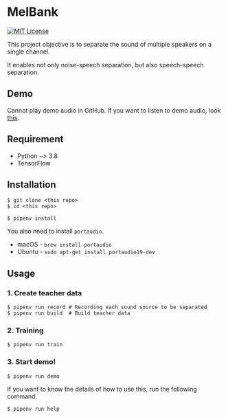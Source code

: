 # MelBank

[![MIT License](http://img.shields.io/badge/license-MIT-blue.svg?style=flat)](LICENSE)

This project objective is to separate the sound of multiple speakers on a single channel.

It enables not only noise-speech separation, but also speech-speech separation.

## Demo

Cannot play demo audio in GitHub. If you want to listen to demo audio, look [this](demo).

## Requirement

- Python ~> 3.8
- TensorFlow

## Installation

```
$ git clone <this repo>
$ cd <this repo>

$ pipenv install
```

You also need to install `portaudio`.

- macOS - `brew install portaudio`
- Ubuntu - `sudo apt-get install portaudio19-dev`

## Usage

### 1. Create teacher data

```
$ pipenv run record # Recording each sound source to be separated
$ pipenv run build  # Build teacher data
```

### 2. Training

```
$ pipenv run train
```

### 3. Start demo!

```
$ pipenv run demo
```

If you want to know the details of how to use this, run the following command.

```sh
$ pipenv run help
```
